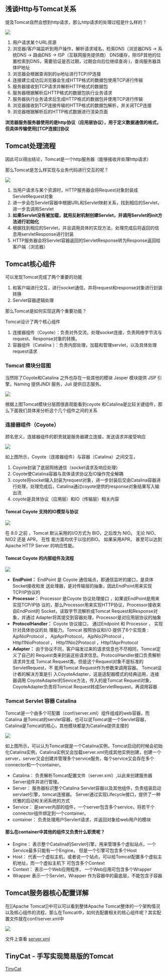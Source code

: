 ## 浅谈Http与Tomcat关系
提及Tomcat自然会想到http请求，那么http请求的处理过程是什么样的？

![](Apache%20Tomcat/73E87451-295C-4EC1-82AF-09116C6F0AA6.png)

1. 用户请求某个URL资源
2. 浏览器/客户端监听到用户操作，解析请求域名，检索DNS（浏览器DNS -> 系统DNS -> 路由DNS ->  ISP（互联网服务提供商） DNS缓存，除ISP其他的位置检索到DNS，需要验证是否过期，过期会向后位继续查询 )，查询服务器具体IP地址
3. 浏览器会根据查询到的ip地址进行TCP/IP连接
4. 连接建立成功后浏览器会生成HTTP格式的数据包使用TCP进行传输
5. 服务器接收到TCP请求并解析HTTP格式的数据包
6. 服务器根据解析后HTTP格式的数据包执行业务请求
7. 服务器执行业务请求后生成HTTP格式的数据包并使用TCP进行传输
8. 浏览器接收到TCP连接传输的HTTP格式的数据包解析，并关闭TCP连接
9. 浏览器根据解析后的HTTP格式数据进行渲染页面

**浏览器服务服务器使用的是http协议（应用层协议），用于定义数据通信的格式，但具体传输使用[[TCP连接]]协议**

## Tomcat处理流程
因此可以得出结论，Tomcat是一个http服务器（能够接收并处理http请求）

那么Tomcat是怎么样实现与业务代码进行交互的呢？

![](Apache%20Tomcat/0ED88F49-099B-4891-B798-AF43A4ADEED5.png)

1. 当用户请求与某个资源时，HTTP服务器会将Request对象封装成ServletRequest对象
2. 进一步会在Servlet容器中根据URL和Servlet映射关系，找到相应的Servlet，进一步去调用Servlet
3. **如果Servlet没有被加载，就用反射机制创建Servlet，并调用Servlet的init方法进行初始化**
4. 根据找到相应的Servlet，并且调用具体的实现方法，处理完成后将返回的信息用servletResponse进行封装
5. HTTP服务器会将Servlet容器返回的ServletResponse转为Response返回给客户端（浏览器）

## Tomcat核心组件
可以发现Tomcat完成了两个重要的功能
1. 和客户端进行交互，进行socket通信，并将request和response对象进行封装转换
2. Servlet容器逻辑处理

那么Tomcat是如何实现这两个重要功能？

Tomcat设计了两个核心组件
1. 连接器组件（Coyote）：负责对外交流，处理socket连接，负责网络字节流与request、Response对象的转换。
2. 容器组件（Catalina ）：负责内部处理，加载和管理servlet，以及具体处理request请求

### Tomcat 模块分层图

当然除了Coyote和Catalina 之外也存在一些其他的模块
Jasper 模块提供 JSP 引 擎，Naming 提供JNDI 服务，Juli 提供日志服务。 

![](Apache%20Tomcat/70CE4F07-A502-4B2D-9380-B4B1A5507F00.png)

根据上图Tomcat模块分层图很直观能看到coyote 和Catalina是比较关键组件，那么下面我们具体来分析这个几个组件之间的关系

### 连接器组件（Coyote）
顾名思义，连接器组件的职责就是服务器建立连接，发送请求并接受响应

![](Apache%20Tomcat/396A7420-42BC-43A8-B6B8-B7D331F811C8.png)

如上图所示，Coyote（连接器组件）与容器（Catalina）之间交互，

1. Coyote封装了底层网络通信（socket请求及响应处理）
2. Coyote使Catalina容器与具体请求协议及IO操作完全解耦
3. coyote将socket输入封装为request对象，进一步封装后交由Catalina容器进行处理，处理完成后，Catalina通过coyote提供的response对象结果写入输出流
4. coyote是具体协议（应用层）和IO（传输层）相关内容

#### Tomcat Coyote 支持的IO模型与协议

![](Apache%20Tomcat/page6image30771856.png) 

在 8.0 之前 ，Tomcat 默认采用的I/O方式为 BIO，之后改为 NIO。 无论 NIO、NIO2 还是 APR， 在性 能方面均优于以往的BIO。 如果采用APR， 甚至可以达到 Apache HTTP Server 的响应性能。 

#### Tomcat Coyote 的内部组件及流程

![](Apache%20Tomcat/A0C7C7C0-D7CE-481C-950F-8F79E7D1E075.png)

* **EndPoint：**
	EndPoint 是 Coyote 通信端点，即通信监听的接口，是具体Socket接收和发 送处理器，是对传输层的抽象，因此EndPoint用来实现TCP/IP协议的 
* **Processor：** 
	Processor 是Coyote 协议处理接口 ，如果说EndPoint是用来实现TCP/IP协 议的，那么Processor用来实现HTTP协议，Processor接收来自EndPoint的 Socket，读取字节流解析成Tomcat Request和Response对象，并通过 Adapter将其提交到容器处理，Processor是对应用层协议的抽象 
* **ProtocolHandler：** 
	Coyote 协议接口， 通过Endpoint 和 Processor ， 实现针对具体协议的处 理能力。Tomcat 按照协议和I/O 提供了6个实现类 : AjpNioProtocol ， AjpAprProtocol， AjpNio2Protocol ， Http11NioProtocol ， Http11Nio2Protocol ，Http11AprProtocol 
* **Adapter：**
	由于协议不同，客户端发过来的请求信息也不尽相同，Tomcat定义了自己的 Request类来封装这些请求信息。ProtocolHandler接口负责解析请求并生成 Tomcat Request类。但是这个Request对象不是标准的ServletRequest，不 能用Tomcat Request作为参数来调用容器。
	Tomcat设计者的解决方案是引 入CoyoteAdapter，这是适配器模式的经典运用，连接器调用 CoyoteAdapter的Sevice方法，传入的是Tomcat Request对象， CoyoteAdapter负责将Tomcat Request转成ServletRequest，再调用容器

### Tomcat Servlet 容器 Catalina
 
Tomcat是一个由多个可配置（conf/server.xml）组件组成的web容器，而Catalina 是Tomcat的servlet容器，也可以说Tomcat是一个Servlet容器，Catalina是Tomcat的核心，其他模块都是为Catalina提供支撑的

![](Apache%20Tomcat/735CCE59-3CE7-407B-8583-D927561D42F5.png)

如上图所示，可以认为Tomcat就是一个Catalina实例，Tomcat启动的时候会初始化Catalina实例，Catalina实例又会加载server.xml完成其他实例创建，创建一个server，server又会创建并管理多个service服务，每个service又会存在多个connector和一个container。

* Catalina：
	负责解析Tomcat配置文件（server.xml）,以此来创建服务器Server组件并进行管理。
* Server：
	服务器标识整个Catalina Servlet容器以及其他组件，负责组装启动servlaet引擎，tomcat连接器。
	Server通过实现Lifecycle接口，提供了一种优雅的启动和关闭系统的方式
* Service：
	是server内部的组件，一个server包含多个service，将若干个connector组件绑定到一个container。
* container：
	负责处理用户Servlert请求，并返回对象给web用户的模块
	
#### 那么在container中其他的组件又负责什么职责呢？
* Engine：
	表示整个Catalina的Servlet引擎，用来管理多个虚拟站点，一个Service最多只能有一个Engine， 但是一个引擎可包含多个Host 
* Host：
	代表一个虚拟主机，或者说一个站点，可以给Tomcat配置多个虚拟主机地址，而一个虚拟主机下 
可包含多个Context
* Context：
	表示一个Web应用程序， 一个Web应用可包含多个Wrapper 
* Wrapper
	表示一个Servlet，Wrapper 作为容器中的最底层，不能包含子容器 

## Tomcat服务器核心配置详解
在[[Apache Tomcat]]中可以可以看到整体Apache Tomcat整体的一个架构情况以及核心组件的流程，那么在Tomcat中，如何去配置相关的核心组件呢？其实配置文件就在conf/server.xml中

![](Apache%20Tomcat/93BE0FDF-802D-4D72-B23D-CB10F6530A6F.png)

文件上查看 <a href='https://github.com/elgchat/ElgCaht/blob/main/docs/web%20container/Apache%20Tomcat/server.xml'>server.xml</a>

## TinyCat - 手写实现简易版的Tomcat
[TinyCat](https://github.com/elgchat/TinyCat)
